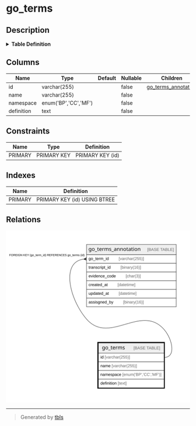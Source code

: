 # go_terms

## Description

<details>
<summary><strong>Table Definition</strong></summary>

```sql
CREATE TABLE `go_terms` (
  `id` varchar(255) NOT NULL,
  `name` varchar(255) NOT NULL,
  `namespace` enum('BP','CC','MF') NOT NULL,
  `definition` text NOT NULL,
  PRIMARY KEY (`id`)
) ENGINE=InnoDB DEFAULT CHARSET=utf8mb4 COLLATE=utf8mb4_0900_ai_ci
```

</details>

## Columns

| Name | Type | Default | Nullable | Children | Parents | Comment |
| ---- | ---- | ------- | -------- | -------- | ------- | ------- |
| id | varchar(255) |  | false | [go_terms_annotation](go_terms_annotation.md) |  |  |
| name | varchar(255) |  | false |  |  |  |
| namespace | enum('BP','CC','MF') |  | false |  |  |  |
| definition | text |  | false |  |  |  |

## Constraints

| Name | Type | Definition |
| ---- | ---- | ---------- |
| PRIMARY | PRIMARY KEY | PRIMARY KEY (id) |

## Indexes

| Name | Definition |
| ---- | ---------- |
| PRIMARY | PRIMARY KEY (id) USING BTREE |

## Relations

![er](go_terms.svg)

---

> Generated by [tbls](https://github.com/k1LoW/tbls)
